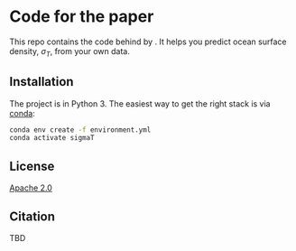 # Code for the paper <TBD>

This repo contains the code behind <TBD> by <TBD>.
It helps you predict ocean surface density, $\sigma_T$, from your own data.

## Installation

The project is in Python 3. The easiest way to get the right stack is via [conda](https://docs.conda.io/en/latest/):


```bash
conda env create -f environment.yml
conda activate sigmaT
```


## License
[Apache 2.0](https://choosealicense.com/licenses/apache-2.0/)

## Citation

TBD

